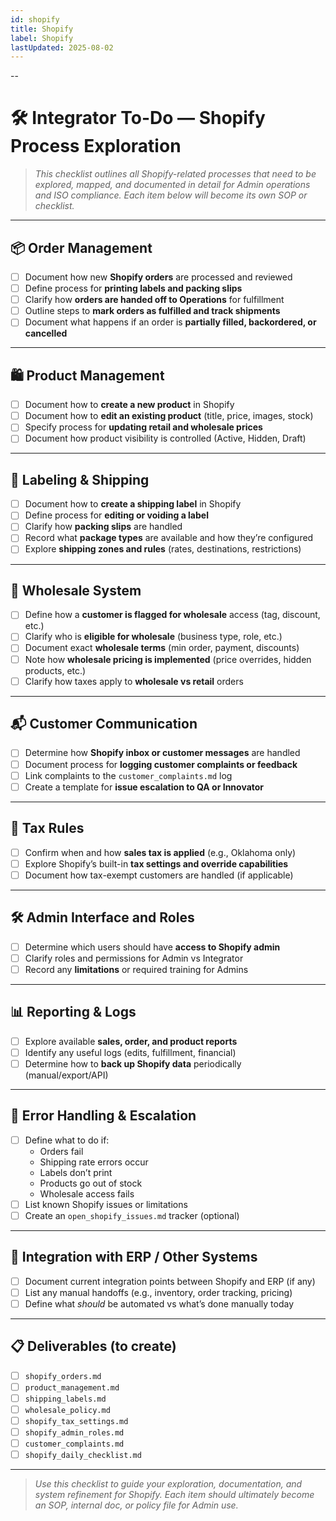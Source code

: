 ```yaml
---
id: shopify
title: Shopify
label: Shopify
lastUpdated: 2025-08-02
---
```

--

# 🛠️ Integrator To-Do — Shopify Process Exploration

> _This checklist outlines all Shopify-related processes that need to be explored, mapped, and documented in detail for Admin operations and ISO compliance. Each item below will become its own SOP or checklist._

---

## 📦 Order Management

- [ ] Document how new **Shopify orders** are processed and reviewed  
- [ ] Define process for **printing labels and packing slips**  
- [ ] Clarify how **orders are handed off to Operations** for fulfillment  
- [ ] Outline steps to **mark orders as fulfilled and track shipments**  
- [ ] Document what happens if an order is **partially filled, backordered, or cancelled**

---

## 🛍️ Product Management

- [ ] Document how to **create a new product** in Shopify  
- [ ] Document how to **edit an existing product** (title, price, images, stock)  
- [ ] Specify process for **updating retail and wholesale prices**  
- [ ] Document how product visibility is controlled (Active, Hidden, Draft)

---

## 🧾 Labeling & Shipping

- [ ] Document how to **create a shipping label** in Shopify  
- [ ] Define process for **editing or voiding a label**  
- [ ] Clarify how **packing slips** are handled  
- [ ] Record what **package types** are available and how they’re configured  
- [ ] Explore **shipping zones and rules** (rates, destinations, restrictions)

---

## 💼 Wholesale System

- [ ] Define how a **customer is flagged for wholesale** access (tag, discount, etc.)  
- [ ] Clarify who is **eligible for wholesale** (business type, role, etc.)  
- [ ] Document exact **wholesale terms** (min order, payment, discounts)  
- [ ] Note how **wholesale pricing is implemented** (price overrides, hidden products, etc.)  
- [ ] Clarify how taxes apply to **wholesale vs retail** orders

---

## 📬 Customer Communication

- [ ] Determine how **Shopify inbox or customer messages** are handled  
- [ ] Document process for **logging customer complaints or feedback**  
- [ ] Link complaints to the `customer_complaints.md` log  
- [ ] Create a template for **issue escalation to QA or Innovator**

---

## 🧾 Tax Rules

- [ ] Confirm when and how **sales tax is applied** (e.g., Oklahoma only)  
- [ ] Explore Shopify’s built-in **tax settings and override capabilities**  
- [ ] Document how tax-exempt customers are handled (if applicable)

---

## 🛠️ Admin Interface and Roles

- [ ] Determine which users should have **access to Shopify admin**  
- [ ] Clarify roles and permissions for Admin vs Integrator  
- [ ] Record any **limitations** or required training for Admins

---

## 📊 Reporting & Logs

- [ ] Explore available **sales, order, and product reports**  
- [ ] Identify any useful logs (edits, fulfillment, financial)  
- [ ] Determine how to **back up Shopify data** periodically (manual/export/API)

---

## 🧯 Error Handling & Escalation

- [ ] Define what to do if:
  - Orders fail  
  - Shipping rate errors occur  
  - Labels don’t print  
  - Products go out of stock  
  - Wholesale access fails  
- [ ] List known Shopify issues or limitations  
- [ ] Create an `open_shopify_issues.md` tracker (optional)

---

## 🔄 Integration with ERP / Other Systems

- [ ] Document current integration points between Shopify and ERP (if any)  
- [ ] List any manual handoffs (e.g., inventory, order tracking, pricing)  
- [ ] Define what *should* be automated vs what’s done manually today

---

## 📋 Deliverables (to create)

- [ ] `shopify_orders.md`  
- [ ] `product_management.md`  
- [ ] `shipping_labels.md`  
- [ ] `wholesale_policy.md`  
- [ ] `shopify_tax_settings.md`  
- [ ] `shopify_admin_roles.md`  
- [ ] `customer_complaints.md`  
- [ ] `shopify_daily_checklist.md`

---

> _Use this checklist to guide your exploration, documentation, and system refinement for Shopify. Each item should ultimately become an SOP, internal doc, or policy file for Admin use._